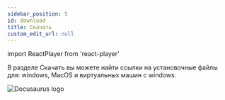 ```yaml
---
sidebar_position: 5
id: download
title: Скачать
custom_edit_url: null
---
```

import ReactPlayer from 'react-player'


В разделе Скачать вы можете найти ссылки на установочные файлы для: windows, MacOS и виртуальных машин с windows.

![Docusaurus logo](/img/1-app/9-download/eng/download-1.png)